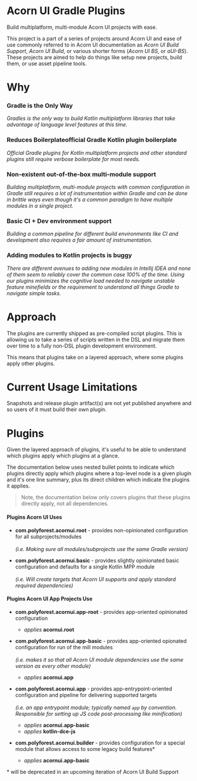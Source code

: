 # Acorn UI Gradle Plugins
Build multiplatform, multi-module Acorn UI projects with ease.

This project is a part of a series of projects around Acorn UI and ease of use commonly referred to in Acorn UI documentation as _Acorn UI Build Support_, _Acorn UI Build_, or various shorter forms (_Acorn UI BS_, or _aUI-BS_).  These projects are aimed to help do things like setup new projects, build them, or use asset pipeline tools.

# Why

### Gradle is the Only Way  
_Gradles is the only way to build Kotlin multiplatform libraries that take advantage of language level features at this time._

### Reduces Boilerplateofficial Gradle Kotlin plugin boilerplate
_Official Gradle plugins for Kotlin multiplatform projects and other standard plugins still require verbose boilerplate for most needs._

### Non-existent out-of-the-box multi-module support  
_Building multiplatform, multi-module projects with common configuration in Gradle still requires a lot of instrumentation within Gradle and can be done in brittle ways even though it's a common paradigm to have multiple modules in a single project._

### Basic CI + Dev environment support  
_Building a common pipeline for different build environments like CI and development also requires a fair amount of instrumentation._

### Adding modules to Kotlin projects is buggy  
_There are different avenues to adding new modules in Intellij IDEA and none of them seem to reliably cover the common case 100% of the time.  Using our plugins minimizes the cognitive load needed to navigate unstable feature minefields or the requirement to understand all things Gradle to navigate simple tasks._

# Approach

The plugins are currently shipped as pre-compiled script plugins.  This is allowing us to take a series of scripts written in the DSL and migrate them over time to a fully non-DSL plugin development environment.

This means that plugins take on a layered approach, where some plugins apply other plugins.

# Current Usage Limitations

Snapshots and release plugin artifact(s) are not yet published anywhere and so users of it must build their own plugin. <!-- TODO | Generate direct or linkable documentation for this --> 

# Plugins

Given the layered approach of plugins, it's useful to be able to understand which plugins apply which plugins at a glance.

The documentation below uses nested bullet points to indicate which plugins directly apply which plugins where a top-level node is a given plugin and it's one line summary, plus its direct children which indicate the plugins it applies.

> Note, the documentation below only covers plugins that these plugins directly apply, not all dependencies.

<!-- TODO | After publishing to plugins.gradle.com, link each top level node to it's plugins.gradle.com entry -->
<!-- TODO | Make summaries read as broad intentions and use it as display label for a url to source documentation.  Provide guidance on this or good tooltips? -->

#### Plugins Acorn UI Uses

- **com.polyforest.acornui.root** - provides non-opinionated configuration for all subprojects/modules  
\
_(i.e. Making sure all modules/subprojects use the same Gradle version)_

- **com.polyforest.acornui.basic** - provides slightly opinionated basic configuration and defaults for a single Kotlin MPP module  
\
_(i.e. Will create targets that Acorn UI supports and apply standard required dependencies)_

#### Plugins Acorn UI App Projects Use

- **com.polyforest.acornui.app-root** - provides app-oriented opinionated configuration
  - _applies_ **acornui.root**

- **com.polyforest.acornui.app-basic** - provides app-oriented opionated configuration for run of the mill modules  
\
_(i.e. makes it so that all Acorn UI module dependencies use the same version as every other module)_

  - _applies_ **acornui.app**
  
- **com.polyforest.acornui.app** - provides app-entrypoint-oriented configuration and pipeline for delivering supported targets  
\
_(i.e. an app entrypoint module; typically named `app` by convention.  Responsible for setting up JS code post-processing like minification)_

  - _applies_ **acornui.app-basic**
  - _applies_ **kotlin-dce-js**

- **com.polyforest.acornui.builder** - provides configuration for a special module that allows access to some legacy build features*
  - _applies_ **acornui.app-basic**

\* will be deprecated in an upcoming iteration of Acorn UI Build Support
